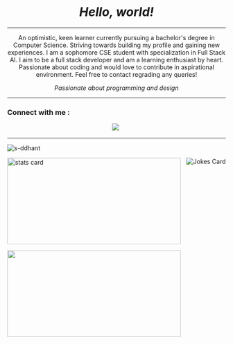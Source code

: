 <em>
  <h1 align="center">Hello, world!
</h1>
</em>

-------------------------------------------------------------------------------------------------------------------------------------------------------------------

<p  align='center'>An optimistic, keen learner currently pursuing a bachelor's degree in Computer Science. Striving towards building my profile and gaining new experiences. I am a sophomore CSE student with specialization in Full Stack AI.
I aim to be a full stack developer and am a learning enthusiast by heart. Passionate about coding and would love to contribute in aspirational environment. 
Feel free to contact regrading any queries!</p>
<p>

 
</p>
<em>
<p align='center'>
  Passionate about programming and design</b> 
</p>
</em>

-------------------------------------------------------------------------------------------------------------------------------------------------------------------

### Connect with me :
<p align='center'>
  <a href="https://www.linkedin.com/in/siddhantsinghh/"><img src="https://img.shields.io/badge/linkedin-%230077B5.svg?&style=for-the-badge&logo=linkedin&logoColor=white" /></a>&nbsp;

-------------------------------------------------------------------------------------------------------------------------------------------------------------------

<p align="left"> <img src="https://komarev.com/ghpvc/?username=s-ddhant&label=Profile%20views&color=0e75b6&style=flat" alt="s-ddhant" /> </p>
<p><p>
  <img align="right" src="https://readme-jokes.vercel.app/api?hideBorder&theme=tokyonight" alt="Jokes Card" />
</p>
<img align= "center" alt= "stats card" height="200px" width="400" src="https://streak-stats.demolab.com/?user=s-ddhant&theme=react&hide_border=true&date_format=j%20M%5B%20Y%5D">


<p>
</p>
<img align= "center" height="200px" width="400" src="https://github-readme-stats.vercel.app/api/top-langs/?username=s-ddhant&theme=react&layout=compact&hide_border=true" />
</p>
